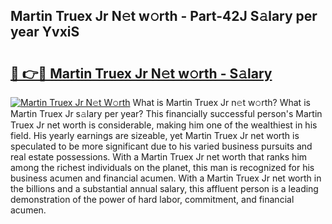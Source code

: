 ## Martin Truex Jr N𝚎t w𝚘rth - Part-42J S𝚊lary per year YvxiS

# <h2><a href="http://gc468b.nevu.top/?p=Martin+Truex+Jr">🔗 👉🔴 Martin Truex Jr N𝚎t w𝚘rth - S𝚊lary</a></h2>

[![Martin Truex Jr N𝚎t W𝚘rth](https://i.imgur.com/Oavwk0R.jpeg)](http://gc468b.nevu.top/?p=Martin+Truex+Jr)
What is Martin Truex Jr n𝚎t w𝚘rth? What is Martin Truex Jr s𝚊lary per year?
This financially successful person's Martin Truex Jr net worth is considerable, making him one of the wealthiest in his field. His yearly earnings are sizeable, yet Martin Truex Jr net worth is speculated to be more significant due to his varied business pursuits and real estate possessions. With a Martin Truex Jr net worth that ranks him among the richest individuals on the planet, this man is recognized for his business acumen and financial acumen. With a Martin Truex Jr net worth in the billions and a substantial annual salary, this affluent person is a leading demonstration of the power of hard labor, commitment, and financial acumen.
